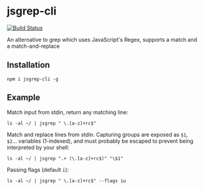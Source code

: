 # jsgrep-cli

[![Build Status](https://travis-ci.org/branneman/jsgrep-cli.svg?branch=master)](https://travis-ci.org/branneman/jsgrep-cli)

An alternative to grep which uses JavaScript's Regex, supports a match and a match-and-replace

## Installation

```
npm i jsgrep-cli -g
```

## Example

Match input from stdin, return any matching line:

```
ls -al ~/ | jsgrep " \.[a-z]+rc$"
```

Match and replace lines from stdin. Capturing groups are exposed as `$1`, `$2`... variables (1-indexed), and must probably be escaped to prevent being interpreted by your shell:

```
ls -al ~/ | jsgrep ".+ (\.[a-z]+rc$)" "\$1"
```

Passing flags (default `i`):

```
ls -al ~/ | jsgrep " \.[a-z]+rc$" --flags iu
```
